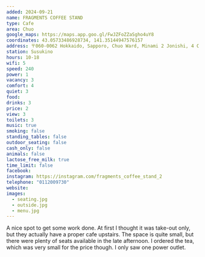 ```yaml
---
added: 2024-09-21
name: FRAGMENTS COFFEE STAND
type: Cafe
area: Chuo
google_maps: https://maps.app.goo.gl/FwJZFoZZaSgho4uY8
coordinates: 43.05733486928734, 141.35144947576157
address: 〒060-0062 Hokkaido, Sapporo, Chuo Ward, Minami 2 Jonishi, 4 Chome−10-6 シンビオシスビル １F・３F
station: Susukino
hours: 10-18
wifi: 5
speed: 240
power: 1
vacancy: 3
comfort: 4
quiet: 3
food: 
drinks: 3
price: 2
view: 3
toilets: 3
music: true
smoking: false
standing_tables: false
outdoor_seating: false
cash_only: false
animals: false
lactose_free_milk: true
time_limit: false
facebook: 
instagram: https://instagram.com/fragments_coffee_stand_2
telephone: "0112009730"
website:
images: 
  - seating.jpg
  - outside.jpg
  - menu.jpg
---
```


A nice spot to get some work done. At first I thought it was take-out only, but they actually have a proper cafe upstairs. The space is quite small, but there were plenty of seats available in the late afternoon. I ordered the tea, which was very small for the price though. I only saw one power outlet.